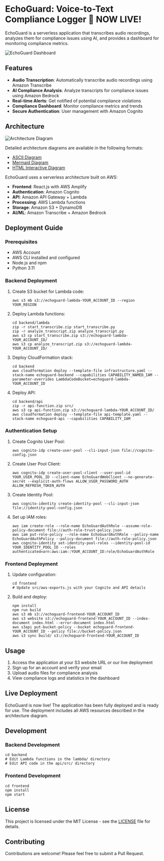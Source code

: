 # EchoGuard: Voice-to-Text Compliance Logger 🚀 NOW LIVE!

EchoGuard is a serverless application that transcribes audio recordings, analyzes them for compliance issues using AI, and provides a dashboard for monitoring compliance metrics.

![EchoGuard Dashboard](docs/images/dashboard.png)

## Features

- **Audio Transcription**: Automatically transcribe audio recordings using Amazon Transcribe
- **AI Compliance Analysis**: Analyze transcripts for compliance issues using Amazon Bedrock
- **Real-time Alerts**: Get notified of potential compliance violations
- **Compliance Dashboard**: Monitor compliance metrics and trends
- **Secure Authentication**: User management with Amazon Cognito

## Architecture

![Architecture Diagram](docs/images/architecture.png)

Detailed architecture diagrams are available in the following formats:
- [ASCII Diagram](docs/images/architecture.md)
- [Mermaid Diagram](docs/images/architecture-mermaid.md)
- [HTML Interactive Diagram](docs/images/architecture.html)

EchoGuard uses a serverless architecture built on AWS:

- **Frontend**: React.js with AWS Amplify
- **Authentication**: Amazon Cognito
- **API**: Amazon API Gateway + Lambda
- **Processing**: AWS Lambda functions
- **Storage**: Amazon S3 + DynamoDB
- **AI/ML**: Amazon Transcribe + Amazon Bedrock

## Deployment Guide

### Prerequisites

- AWS Account
- AWS CLI installed and configured
- Node.js and npm
- Python 3.11

### Backend Deployment

1. Create S3 bucket for Lambda code:
   ```
   aws s3 mb s3://echoguard-lambda-YOUR_ACCOUNT_ID --region YOUR_REGION
   ```

2. Deploy Lambda functions:
   ```
   cd backend/lambda
   zip -r start_transcribe.zip start_transcribe.py
   zip -r analyze_transcript.zip analyze_transcript.py
   aws s3 cp start_transcribe.zip s3://echoguard-lambda-YOUR_ACCOUNT_ID/
   aws s3 cp analyze_transcript.zip s3://echoguard-lambda-YOUR_ACCOUNT_ID/
   ```

3. Deploy CloudFormation stack:
   ```
   cd backend
   aws cloudformation deploy --template-file infrastructure.yaml --stack-name echoguard-backend --capabilities CAPABILITY_NAMED_IAM --parameter-overrides LambdaCodeBucket=echoguard-lambda-YOUR_ACCOUNT_ID
   ```

4. Deploy API:
   ```
   cd backend/api
   zip -r api-function.zip src/
   aws s3 cp api-function.zip s3://echoguard-lambda-YOUR_ACCOUNT_ID/
   aws cloudformation deploy --template-file api-template.yaml --stack-name echoguard-api --capabilities CAPABILITY_IAM
   ```

### Authentication Setup

1. Create Cognito User Pool:
   ```
   aws cognito-idp create-user-pool --cli-input-json file://cognito-config.json
   ```

2. Create User Pool Client:
   ```
   aws cognito-idp create-user-pool-client --user-pool-id YOUR_USER_POOL_ID --client-name EchoGuardWebClient --no-generate-secret --explicit-auth-flows ALLOW_USER_PASSWORD_AUTH ALLOW_REFRESH_TOKEN_AUTH
   ```

3. Create Identity Pool:
   ```
   aws cognito-identity create-identity-pool --cli-input-json file://identity-pool-config.json
   ```

4. Set up IAM roles:
   ```
   aws iam create-role --role-name EchoGuardAuthRole --assume-role-policy-document file://auth-role-trust-policy.json
   aws iam put-role-policy --role-name EchoGuardAuthRole --policy-name EchoGuardAuthPolicy --policy-document file://auth-role-policy.json
   aws cognito-identity set-identity-pool-roles --identity-pool-id YOUR_IDENTITY_POOL_ID --roles authenticated=arn:aws:iam::YOUR_ACCOUNT_ID:role/EchoGuardAuthRole
   ```

### Frontend Deployment

1. Update configuration:
   ```
   cd frontend
   # Update src/aws-exports.js with your Cognito and API details
   ```

2. Build and deploy:
   ```
   npm install
   npm run build
   aws s3 mb s3://echoguard-frontend-YOUR_ACCOUNT_ID
   aws s3 website s3://echoguard-frontend-YOUR_ACCOUNT_ID --index-document index.html --error-document index.html
   aws s3api put-bucket-policy --bucket echoguard-frontend-YOUR_ACCOUNT_ID --policy file://bucket-policy.json
   aws s3 sync build/ s3://echoguard-frontend-YOUR_ACCOUNT_ID
   ```

## Usage

1. Access the application at your S3 website URL or our live deployment
2. Sign up for an account and verify your email
3. Upload audio files for compliance analysis
4. View compliance logs and statistics in the dashboard

## Live Deployment

EchoGuard is now live! The application has been fully deployed and is ready for use. The deployment includes all AWS resources described in the architecture diagram.

## Development

### Backend Development

```
cd backend
# Edit Lambda functions in the lambda/ directory
# Edit API code in the api/src/ directory
```

### Frontend Development

```
cd frontend
npm install
npm start
```

## License

This project is licensed under the MIT License - see the [LICENSE](LICENSE) file for details.

## Contributing

Contributions are welcome! Please feel free to submit a Pull Request.